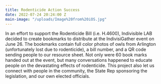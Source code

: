 ```yaml
---
title: Rodenticide Action Success
date: 2022-07-24 20:24:00 Z
main-image: "/uploads/Image%20from%20iOS.jpg"
---
```


In an effort to support the Rodenticide Bill (i.e. H.4600), Indivisible LAB decided to create bookmarks to distribute at the IndivisiGather event on June 26. The bookmarks contain full color photos of owls from Arlington (unfortunately lost due to rodenticide), a bill number, and a QR code sending people to our resource sheet. Not only were 60 book marks handed out at the event, but many conversations happened to educate people on the devastating effects of rodenticide. This project also let us connect with people in the community, the State Rep sponsoring the legislation, and our own elected officials.